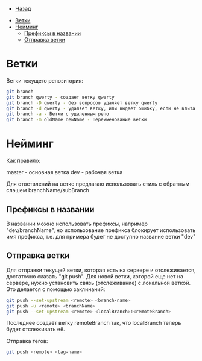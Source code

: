 * [Назад](./Readme.md)

- [Ветки](#ветки)
- [Нейминг](#нейминг)
  - [Префиксы в названии](#префиксы-в-названии)
  - [Отправка ветки](#отправка-ветки)

# Ветки

Ветки текущего репозитория:

```sh
git branch
git branch qwerty - создает ветку qwerty
git branch -D qwerty - без вопросов удаляет ветку qwerty
git branch -d qwerty - удаляет ветку, или выдаёт ошибку, если не влита в основную
git branch -a - Ветки с удаленным репо
git branch -m oldName newName - Переименование ветки
```

# Нейминг

Как правило:

master - основная ветка
dev - рабочая ветка

Для ответвлений на ветке предлагаю использовать стиль с обратным слэшем branchName/subBranch

## Префиксы в названии

В названии можно использовать префиксы, например "dev/branchName", но использование префикса блокирует использовать имя префикса, т.е. для примера будет не доступно название ветки "dev"

## Отправка ветки

Для отправки текущей ветки, которая есть на сервере и отслеживается, достаточно сказать "git push". Для новой ветки, которой еще нет на сервере, нужно установить связь (отслеживание) с локальной веткой. Это делается с помощью заклинаний:

```sh
git push --set-upstream <remote> <branch-name>
git push -u <remote> <branchName>
git push --set-upstream <remote> <localBranch>:<remoteBranch>
````

Последнее создаёт ветку remoteBranch так, что localBranch теперь будет отслеживать её. 

Отправка тегов:

```sh
git push <remote> <tag-name>
```

